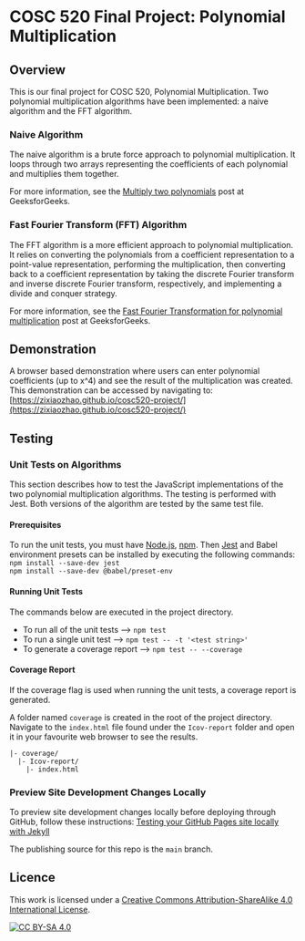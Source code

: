 # COSC 520 Final Project: Polynomial Multiplication

## Overview

This is our final project for COSC 520, Polynomial Multiplication.
Two polynomial multiplication algorithms have been implemented: a naive algorithm and the FFT algorithm.

### Naive Algorithm

The naive algorithm is a brute force approach to polynomial multiplication. It loops through two arrays representing the coefficients of each polynomial and multiplies them together.

For more information, see the [Multiply two polynomials](https://www.geeksforgeeks.org/multiply-two-polynomials-2/) post at GeeksforGeeks.

### Fast Fourier Transform (FFT) Algorithm

The FFT algorithm is a more efficient approach to polynomial multiplication. It relies on converting the polynomials from a coefficient representation to a point-value representation, performing the multiplication, then converting back to a coefficient representation by taking the discrete Fourier transform and inverse discrete Fourier transform, respectively, and implementing a divide and conquer strategy.

For more information, see the [Fast Fourier Transformation for polynomial multiplication](https://www.geeksforgeeks.org/fast-fourier-transformation-poynomial-multiplication/) post at GeeksforGeeks.

## Demonstration

A browser based demonstration where users can enter polynomial coefficients (up to x^4) and see the result of the multiplication was created. This demonstration can be accessed by navigating to: [https://zixiaozhao.github.io/cosc520-project/](https://zixiaozhao.github.io/cosc520-project/)

## Testing

### Unit Tests on Algorithms

This section describes how to test the JavaScript implementations of the two polynomial multiplication algorithms. The testing is performed with Jest. Both versions of the algorithm are tested by the same test file.

#### Prerequisites

To run the unit tests, you must have [Node.js](https://nodejs.org/en/), [npm](https://www.npmjs.com).
Then [Jest](https://jestjs.io) and Babel environment presets can be installed by executing the following commands:  
`npm install --save-dev jest`  
`npm install --save-dev @babel/preset-env`

#### Running Unit Tests

The commands below are executed in the project directory.

- To run all of the unit tests --> `npm test`
- To run a single unit test --> `npm test -- -t '<test string>'`
- To generate a coverage report --> `npm test -- --coverage`

#### Coverage Report

If the coverage flag is used when running the unit tests, a coverage report is generated.

A folder named `coverage` is created in the root of the project directory.
Navigate to the `index.html` file found under the `Icov-report` folder and open it in your favourite web browser to see the results.

```
|- coverage/
  |- Icov-report/
    |- index.html
```

### Preview Site Development Changes Locally

To preview site development changes locally before deploying through GitHub, follow these instructions:
[Testing your GitHub Pages site locally with Jekyll](https://docs.github.com/en/pages/setting-up-a-github-pages-site-with-jekyll/testing-your-github-pages-site-locally-with-jekyll)

The publishing source for this repo is the `main` branch.

## Licence

This work is licensed under a
[Creative Commons Attribution-ShareAlike 4.0 International License][cc-by-sa].

[![CC BY-SA 4.0][cc-by-sa-image]][cc-by-sa]

[cc-by-sa]: http://creativecommons.org/licenses/by-sa/4.0/
[cc-by-sa-image]: https://licensebuttons.net/l/by-sa/4.0/88x31.png

